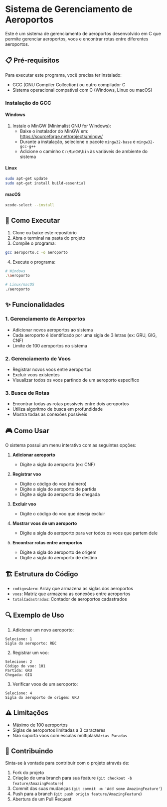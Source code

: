 # Sistema de Gerenciamento de Aeroportos

Este é um sistema de gerenciamento de aeroportos desenvolvido em C que permite gerenciar aeroportos, voos e encontrar rotas entre diferentes aeroportos.

## 📋 Pré-requisitos

Para executar este programa, você precisa ter instalado:

- GCC (GNU Compiler Collection) ou outro compilador C
- Sistema operacional compatível com C (Windows, Linux ou macOS)

### Instalação do GCC

#### Windows
1. Instale o MinGW (Minimalist GNU for Windows):
   - Baixe o instalador do MinGW em: https://sourceforge.net/projects/mingw/
   - Durante a instalação, selecione o pacote `mingw32-base` e `mingw32-gcc-g++`
   - Adicione o caminho `C:\MinGW\bin` às variáveis de ambiente do sistema

#### Linux
```bash
sudo apt-get update
sudo apt-get install build-essential
```

#### macOS
```bash
xcode-select --install
```

## 🚀 Como Executar

1. Clone ou baixe este repositório
2. Abra o terminal na pasta do projeto
3. Compile o programa:
```bash
gcc aeroporto.c -o aeroporto
```
4. Execute o programa:
```bash
# Windows
.\aeroporto

# Linux/macOS
./aeroporto
```

## ✨ Funcionalidades

### 1. Gerenciamento de Aeroportos
- Adicionar novos aeroportos ao sistema
- Cada aeroporto é identificado por uma sigla de 3 letras (ex: GRU, GIG, CNF)
- Limite de 100 aeroportos no sistema

### 2. Gerenciamento de Voos
- Registrar novos voos entre aeroportos
- Excluir voos existentes
- Visualizar todos os voos partindo de um aeroporto específico

### 3. Busca de Rotas
- Encontrar todas as rotas possíveis entre dois aeroportos
- Utiliza algoritmo de busca em profundidade
- Mostra todas as conexões possíveis

## 🎮 Como Usar

O sistema possui um menu interativo com as seguintes opções:

1. **Adicionar aeroporto**
   - Digite a sigla do aeroporto (ex: CNF)

2. **Registrar voo**
   - Digite o código do voo (número)
   - Digite a sigla do aeroporto de partida
   - Digite a sigla do aeroporto de chegada

3. **Excluir voo**
   - Digite o código do voo que deseja excluir

4. **Mostrar voos de um aeroporto**
   - Digite a sigla do aeroporto para ver todos os voos que partem dele

5. **Encontrar rotas entre aeroportos**
   - Digite a sigla do aeroporto de origem
   - Digite a sigla do aeroporto de destino

## 🏗️ Estrutura do Código

- `codigosAero`: Array que armazena as siglas dos aeroportos
- `voos`: Matriz que armazena as conexões entre aeroportos
- `totalCadastrados`: Contador de aeroportos cadastrados

## 🔍 Exemplo de Uso

1. Adicionar um novo aeroporto:
```
Selecione: 1
Sigla do aeroporto: REC
```

2. Registrar um voo:
```
Selecione: 2
Código do voo: 101
Partida: GRU
Chegada: GIG
```

3. Verificar voos de um aeroporto:
```
Selecione: 4
Sigla do aeroporto de origem: GRU
```

## ⚠️ Limitações

- Máximo de 100 aeroportos
- Siglas de aeroportos limitadas a 3 caracteres
- Não suporta voos com escalas múltiplas`Várias Paradas`

## 🤝 Contribuindo

Sinta-se à vontade para contribuir com o projeto através de:
1. Fork do projeto
2. Criação de uma branch para sua feature (`git checkout -b feature/AmazingFeature`)
3. Commit das suas mudanças (`git commit -m 'Add some AmazingFeature'`)
4. Push para a branch (`git push origin feature/AmazingFeature`)
5. Abertura de um Pull Request

